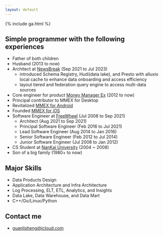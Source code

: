 ```yaml
---
layout: default
---
```


{% include ga.html %}

## Simple programmer with the following experiences
* Father of both children
* Husband (2013 to now)
* Architect at [NewsBreak](https://www.linkedin.com/in/guanlisheng) (Sep 2021 to Jul 2023)
  * introduced Schema Registry, Hudi(data lake), and Presto with alluxio local cache to enhance data onboarding and access efficiency
  * layout tiered and federation query engine to access multi-data sources
* Core engineer for product [Money Manager Ex](http://www.moneymanagerex.org/) (2012 to now)
 * Principal contributor to MMEX for Desktop
 * Revitalized [MMEX for Android](https://android.moneymanagerex.org/)
 * Founded [MMEX for iOS](https://ios.moneymanagerex.org/)
* Software Engineer at [FreeWheel](https://www.linkedin.com/in/guanlisheng) (Jul 2008 to Sep 2021)
  * Architect (Aug 2021 to Sep 2021)
  * Principal Software Engineer (Feb 2016 to Jul 2021)
  * Lead Software Engineer (Aug 2014 to Jan 2016)
  * Senior Software Engineer (Feb 2012 to Jul 2014)
  * Junior Software Engineer (Jul 2008 to Jan 2012)
* CS Student at [NanKai University](http://www.nankai.edu.cn) (2004 ~ 2008)
* Son of a big family (1980+ to now)  

## Major Skills
* Data Products Design
* Application Architecture and Infra Architecture
* Log Processing, ELT, ETL, Analytics, and Insights
* Data Lake, Data Warehouse, and Data Mart
* C++/Go/Linux/Python

## Contact me
* guanlisheng@icloud.com
